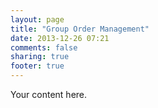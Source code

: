 ```yaml
---
layout: page
title: "Group Order Management"
date: 2013-12-26 07:21
comments: false
sharing: true
footer: true
---
```


Your content here.
